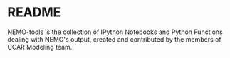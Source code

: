 # README #

NEMO-tools is the collection of IPython Notebooks and Python Functions dealing with NEMO's output, created and contributed by the members of CCAR Modeling team.